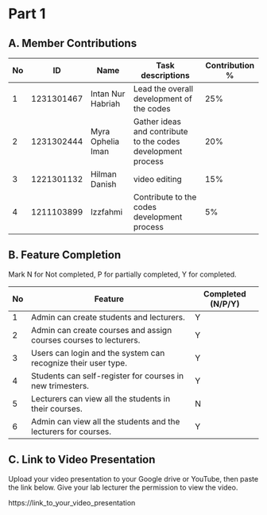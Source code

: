 # Part 1

## A. Member Contributions

No | ID         | Name              | Task descriptions                                          | Contribution %
-- | ---------- | ------------------| -----------------                                          | --------------
1  |1231301467  |Intan Nur Habriah  |Lead the overall development of the codes                   |25%
2  |1231302444  |Myra Ophelia Iman  |Gather ideas and contribute to the codes development process|20%                 
3  |1221301132  |Hilman Danish      |video editing                                               |15%
4  |1211103899  |Izzfahmi           |Contribute to the codes development process                 |5%


## B. Feature Completion

Mark N for Not completed, P for partially completed, Y for completed. 

No | Feature                                                                         | Completed (N/P/Y)
-- | ------------------------------------------------------------------------------- | ---------------
1  | Admin can create students and lecturers.                                        |Y
2  | Admin can create courses and assign courses courses to lecturers.               |Y
3  | Users can login and the system can recognize their user type.                   |Y
4  | Students can self-register for courses in new trimesters.                       |Y
5  | Lecturers can view all the students in their courses.                           |N
6  | Admin can view all the students and the lecturers for courses.                  |Y


## C. Link to Video Presentation

Upload your video presentation to your Google drive or YouTube, then paste the link below. Give your lab lecturer the permission to view the video.

https://link_to_your_video_presentation


